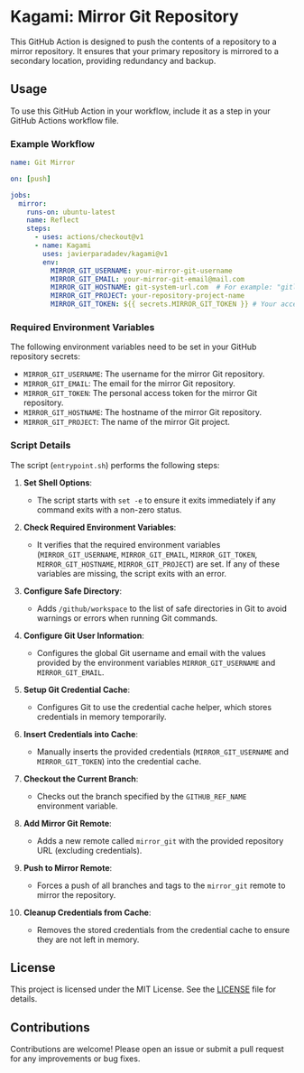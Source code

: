 # Kagami: Mirror Git Repository

This GitHub Action is designed to push the contents of a repository to a mirror repository. It ensures that your primary repository is mirrored to a secondary location, providing redundancy and backup.

## Usage

To use this GitHub Action in your workflow, include it as a step in your GitHub Actions workflow file.

### Example Workflow

```yaml
name: Git Mirror

on: [push]

jobs:
  mirror:
    runs-on: ubuntu-latest
    name: Reflect
    steps:
      - uses: actions/checkout@v1
      - name: Kagami
        uses: javierparadadev/kagami@v1
        env:
          MIRROR_GIT_USERNAME: your-mirror-git-username
          MIRROR_GIT_EMAIL: your-mirror-git-email@mail.com
          MIRROR_GIT_HOSTNAME: git-system-url.com  # For example: "gitlab.com"
          MIRROR_GIT_PROJECT: your-repository-project-name
          MIRROR_GIT_TOKEN: ${{ secrets.MIRROR_GIT_TOKEN }} # Your access token with write permissions
```

### Required Environment Variables

The following environment variables need to be set in your GitHub repository secrets:

- `MIRROR_GIT_USERNAME`: The username for the mirror Git repository.
- `MIRROR_GIT_EMAIL`: The email for the mirror Git repository.
- `MIRROR_GIT_TOKEN`: The personal access token for the mirror Git repository.
- `MIRROR_GIT_HOSTNAME`: The hostname of the mirror Git repository.
- `MIRROR_GIT_PROJECT`: The name of the mirror Git project.

### Script Details

The script (`entrypoint.sh`) performs the following steps:

1. **Set Shell Options**:
   - The script starts with `set -e` to ensure it exits immediately if any command exits with a non-zero status.

2. **Check Required Environment Variables**:
   - It verifies that the required environment variables (`MIRROR_GIT_USERNAME`, `MIRROR_GIT_EMAIL`, `MIRROR_GIT_TOKEN`, `MIRROR_GIT_HOSTNAME`, `MIRROR_GIT_PROJECT`) are set. If any of these variables are missing, the script exits with an error.

3. **Configure Safe Directory**:
   - Adds `/github/workspace` to the list of safe directories in Git to avoid warnings or errors when running Git commands.

4. **Configure Git User Information**:
   - Configures the global Git username and email with the values provided by the environment variables `MIRROR_GIT_USERNAME` and `MIRROR_GIT_EMAIL`.

5. **Setup Git Credential Cache**:
   - Configures Git to use the credential cache helper, which stores credentials in memory temporarily.

6. **Insert Credentials into Cache**:
   - Manually inserts the provided credentials (`MIRROR_GIT_USERNAME` and `MIRROR_GIT_TOKEN`) into the credential cache.

7. **Checkout the Current Branch**:
   - Checks out the branch specified by the `GITHUB_REF_NAME` environment variable.

8. **Add Mirror Git Remote**:
   - Adds a new remote called `mirror_git` with the provided repository URL (excluding credentials).

9. **Push to Mirror Remote**:
   - Forces a push of all branches and tags to the `mirror_git` remote to mirror the repository.

10. **Cleanup Credentials from Cache**:
    - Removes the stored credentials from the credential cache to ensure they are not left in memory.

## License

This project is licensed under the MIT License. See the [LICENSE](LICENSE) file for details.

## Contributions

Contributions are welcome! Please open an issue or submit a pull request for any improvements or bug fixes.
